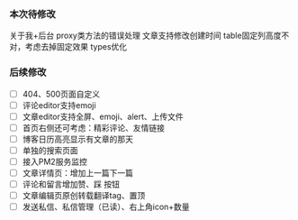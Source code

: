 ### 本次待修改
关于我+后台
proxy类方法的错误处理
文章支持修改创建时间
table固定列高度不对，考虑去掉固定效果
types优化

### 后续修改
- [ ] 404、500页面自定义
- [ ] 评论editor支持emoji
- [ ] 文章editor支持全屏、emoji、alert、上传文件
- [ ] 首页右侧还可考虑：精彩评论、友情链接
- [ ] 博客日历高亮显示有文章的那天
- [ ] 单独的搜索页面
- [ ] 接入PM2服务监控
- [ ] 文章详情页：增加上一篇下一篇
- [ ] 评论和留言增加赞、踩 按钮
- [ ] 文章编辑页原创转载翻译tag、置顶
- [ ] 发送私信、私信管理（已读）、右上角icon+数量